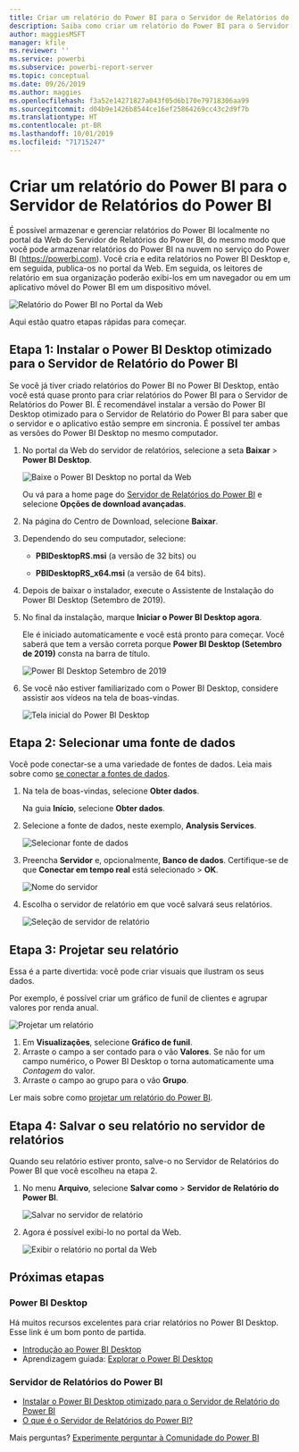 ```yaml
---
title: Criar um relatório do Power BI para o Servidor de Relatórios do Power BI
description: Saiba como criar um relatório do Power BI para o Servidor de Relatório do Power BI em algumas etapas simples.
author: maggiesMSFT
manager: kfile
ms.reviewer: ''
ms.service: powerbi
ms.subservice: powerbi-report-server
ms.topic: conceptual
ms.date: 09/26/2019
ms.author: maggies
ms.openlocfilehash: f3a52e14271827a043f05d6b170e79718306aa99
ms.sourcegitcommit: d04b9e1426b8544ce16ef25864269cc43c2d9f7b
ms.translationtype: HT
ms.contentlocale: pt-BR
ms.lasthandoff: 10/01/2019
ms.locfileid: "71715247"
---
```

# <a name="create-a-power-bi-report-for-power-bi-report-server"></a>Criar um relatório do Power BI para o Servidor de Relatórios do Power BI
É possível armazenar e gerenciar relatórios do Power BI localmente no portal da Web do Servidor de Relatórios do Power BI, do mesmo modo que você pode armazenar relatórios do Power BI na nuvem no serviço do Power BI (https://powerbi.com). Você cria e edita relatórios no Power BI Desktop e, em seguida, publica-os no portal da Web. Em seguida, os leitores de relatório em sua organização poderão exibi-los em um navegador ou em um aplicativo móvel do Power BI em um dispositivo móvel.

![Relatório do Power BI no Portal da Web](media/quickstart-create-powerbi-report/report-server-powerbi-report.png)

Aqui estão quatro etapas rápidas para começar.

## <a name="step-1-install-power-bi-desktop-optimized-for-power-bi-report-server"></a>Etapa 1: Instalar o Power BI Desktop otimizado para o Servidor de Relatório do Power BI

Se você já tiver criado relatórios do Power BI no Power BI Desktop, então você está quase pronto para criar relatórios do Power BI para o Servidor de Relatórios do Power BI. É recomendável instalar a versão do Power BI Desktop otimizado para o Servidor de Relatório do Power BI para saber que o servidor e o aplicativo estão sempre em sincronia. É possível ter ambas as versões do Power BI Desktop no mesmo computador.

1. No portal da Web do servidor de relatórios, selecione a seta **Baixar** > **Power BI Desktop**.

    ![Baixe o Power BI Desktop no portal da Web](media/quickstart-create-powerbi-report/report-server-download-web-portal.png)

    Ou vá para a home page do [Servidor de Relatórios do Power BI](https://powerbi.microsoft.com/report-server/) e selecione **Opções de download avançadas**.

2. Na página do Centro de Download, selecione **Baixar**.

3. Dependendo do seu computador, selecione:

    - **PBIDesktopRS.msi** (a versão de 32 bits) ou

    - **PBIDesktopRS_x64.msi** (a versão de 64 bits).

4. Depois de baixar o instalador, execute o Assistente de Instalação do Power BI Desktop (Setembro de 2019).

2. No final da instalação, marque **Iniciar o Power BI Desktop agora**.
   
    Ele é iniciado automaticamente e você está pronto para começar. Você saberá que tem a versão correta porque **Power BI Desktop (Setembro de 2019)** consta na barra de título.

    ![Power BI Desktop Setembro de 2019](media/quickstart-create-powerbi-report/power-bi-report-server-desktop-sept-2019.png)

3. Se você não estiver familiarizado com o Power BI Desktop, considere assistir aos vídeos na tela de boas-vindas.
   
    ![Tela inicial do Power BI Desktop](media/quickstart-create-powerbi-report/report-server-powerbi-desktop-start.png)

## <a name="step-2-select-a-data-source"></a>Etapa 2: Selecionar uma fonte de dados
Você pode conectar-se a uma variedade de fontes de dados. Leia mais sobre como [se conectar a fontes de dados](connect-data-sources.md).

1. Na tela de boas-vindas, selecione **Obter dados**.
   
    Na guia **Início**, selecione **Obter dados**.
2. Selecione a fonte de dados, neste exemplo, **Analysis Services**.
   
    ![Selecionar fonte de dados](media/quickstart-create-powerbi-report/power-bi-report-server-get-data-ssas.png)
3. Preencha **Servidor** e, opcionalmente, **Banco de dados**. Certifique-se de que **Conectar em tempo real** está selecionado > **OK**.
   
    ![Nome do servidor](media/quickstart-create-powerbi-report/report-server-ssas-server-name.png)
4. Escolha o servidor de relatório em que você salvará seus relatórios.
   
    ![Seleção de servidor de relatório](media/quickstart-create-powerbi-report/report-server-select-server.png)

## <a name="step-3-design-your-report"></a>Etapa 3: Projetar seu relatório
Essa é a parte divertida: você pode criar visuais que ilustram os seus dados.

Por exemplo, é possível criar um gráfico de funil de clientes e agrupar valores por renda anual.

![Projetar um relatório](media/quickstart-create-powerbi-report/report-server-create-funnel.png)

1. Em **Visualizações**, selecione **Gráfico de funil**.
2. Arraste o campo a ser contado para o vão **Valores**. Se não for um campo numérico, o Power BI Desktop o torna automaticamente uma *Contagem* do valor.
3. Arraste o campo ao grupo para o vão **Grupo**.

Ler mais sobre como [projetar um relatório do Power BI](../desktop-report-view.md).

## <a name="step-4-save-your-report-to-the-report-server"></a>Etapa 4: Salvar o seu relatório no servidor de relatórios
Quando seu relatório estiver pronto, salve-o no Servidor de Relatórios do Power BI que você escolheu na etapa 2.

1. No menu **Arquivo**, selecione **Salvar como** > **Servidor de Relatório do Power BI**.
   
    ![Salvar no servidor de relatório](media/quickstart-create-powerbi-report/report-server-save-as-powerbi-report-server.png)
2. Agora é possível exibi-lo no portal da Web.
   
    ![Exibir o relatório no portal da Web](media/quickstart-create-powerbi-report/report-server-powerbi-report.png)

## <a name="next-steps"></a>Próximas etapas
### <a name="power-bi-desktop"></a>Power BI Desktop
Há muitos recursos excelentes para criar relatórios no Power BI Desktop. Esse link é um bom ponto de partida.

* [Introdução ao Power BI Desktop](../desktop-getting-started.md)
* Aprendizagem guiada: [Explorar o Power BI Desktop](/learn/modules/get-data-power-bi/2-getting-started-power-bi-desktop)

### <a name="power-bi-report-server"></a>Servidor de Relatórios do Power BI
* [Instalar o Power BI Desktop otimizado para o Servidor de Relatório do Power BI](install-powerbi-desktop.md)  
* [O que é o Servidor de Relatórios do Power BI?](get-started.md)  

Mais perguntas? [Experimente perguntar à Comunidade do Power BI](https://community.powerbi.com/)
